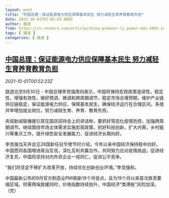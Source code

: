 ```yaml
---
layout: post
title: "中国总理：保证能源电力供应保障基本民生 努力减轻生育养育教育负担"
date: 2021-10-01T01:01:03.000Z
author: 路透
from: https://cn.reuters.com/article/china-premier-li-power-edu-1001-idCNKBS2GR2LE
tags: [ 路透 ]
categories: [ 路透 ]
---
```

<!--1633050063000-->
[中国总理：保证能源电力供应保障基本民生 努力减轻生育养育教育负担](https://cn.reuters.com/article/china-premier-li-power-edu-1001-idCNKBS2GR2LE)
------

<div>
<div><i>2021-10-01T00:52:23Z</i></div><p>路透北京9月30日 - 中国总理李克强周四表示，中国将保持宏观政策连续性，稳定性，增强有效性，做好预调、微调和跨周期调节，稳定市场合理预期，维护产业链供应链稳定，保证能源电力供应，保障基本民生，确保经济运行在合理区间。多措并举增加就业岗位，努力减轻生育、养育、教育负担。</p><p>央视新闻联播援引其在国庆招待会上的讲话称，要抓好常态化疫情防控，加强跨周期调节。继续围绕市场主体需求实施宏观政策，抓好科技创新，扩大内需，乡村振兴等重点工作，提升绿色安全发展能力，促进经济长期向好。</p><p>李克强当天并会见28国新任驻华使节时介绍，今年以来中国经济保持稳中向好。中国愿同各国增进政治互信，深化互利共赢合作，共同努力应对疫情挑战，促进经济复苏，中国将坚持对内外资企业一视同仁，促进公平竞争。</p><p>“我们将坚定不移扩大改革开放，持续优化创新创业环境。”李克强称。</p><p>中国最新公布的9月官方制造业PMI刷新19个月低点，且为19个月以来首次跌至萎缩区域。供需两端放缓同时，价格指数持续抬升，中国经济“类滞胀”风险加深。（完）</p>
</div>
